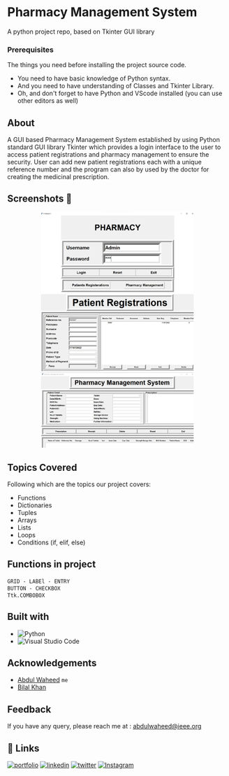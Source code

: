 # Pharmacy Management System

A python project repo, based on Tkinter GUI library 

### Prerequisites

The things you need before installing the project source code.

- You need to have basic knowledge of Python syntax.
- And you need to have understanding of Classes and Tkinter Library.
- Oh, and don't forget to have Python and VScode installed (you can use other editors as well)
## About

A GUI based Pharmacy Management System established by using Python standard GUI library Tkinter which provides a login interface to the user to access patient registrations and pharmacy management to ensure the security. User can add new patient registrations each with a unique reference number and the program can also by used by the doctor for creating the medicinal prescription.

## Screenshots :camera_flash:

<p align="center">
<img src="/images/Pharmacy-1.jpg" width="350px" />
<img src="/images/Patient.jpg" width="350px" />
<img src="/images/Pharmacy-2.jpg" width="350px" />
</p>

## Topics Covered

Following which are the topics our project covers:
- Functions 
- Dictionaries
- Tuples
- Arrays
- Lists
- Loops
- Conditions (if, elif, else)

## Functions in project
```FRAME
GRID - LABEl - ENTRY
BUTTON - CHECKBOX
Ttk.COMBOBOX
```

## Built with
- ![Python](https://img.shields.io/badge/python-3670A0?style=for-the-badge&logo=python&logoColor=ffdd54)
- ![Visual Studio Code](https://img.shields.io/badge/Visual%20Studio%20Code-0078d7.svg?style=for-the-badge&logo=visual-studio-code&logoColor=white)

## Acknowledgements
-  [Abdul Waheed](https://github.com/captainWaheed) `me`
- [Bilal Khan]() 

## Feedback
If you have any query, please reach me at : abdulwaheed@ieee.org

## 🔗 Links

[![portfolio](https://img.shields.io/badge/my_portfolio-000?style=for-the-badge&logo=ko-fi&logoColor=white)](https://github.com/captainWaheed)
[![linkedin](https://img.shields.io/badge/linkedin-0A66C2?style=for-the-badge&logo=linkedin&logoColor=white)](https://www.linkedin.com/in/abdul-waheed781/)
[![twitter](https://img.shields.io/badge/twitter-1DA1F2?style=for-the-badge&logo=twitter&logoColor=white)](https://twitter.com/captainWaheed43)
[![Instagram](https://img.shields.io/badge/Instagram-%23E4405F.svg?style=for-the-badge&logo=Instagram&logoColor=white)](https://www.instagram.com/captain_waheed_/)
